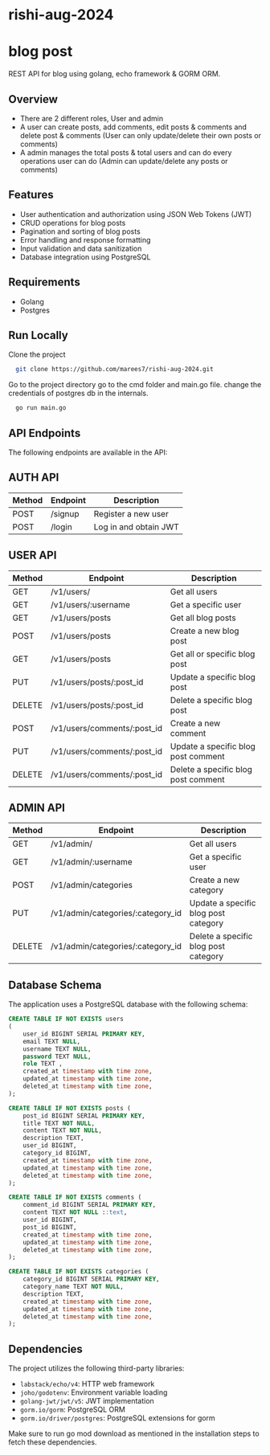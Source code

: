 # rishi-aug-2024

# blog post


REST API for blog using golang, echo framework & GORM ORM.


## Overview
- There are 2 different roles, User and admin
- A user can create posts, add comments, edit posts & comments and delete post & comments (User can only update/delete their own posts or comments)
- A admin manages the total posts & total users and can do every operations user can do (Admin can update/delete any posts or comments)


## Features
- User authentication and authorization using JSON Web Tokens (JWT)
- CRUD operations for blog posts
- Pagination and sorting of blog posts
- Error handling and response formatting
- Input validation and data sanitization
- Database integration using PostgreSQL


## Requirements
- Golang 
- Postgres


## Run Locally

Clone the project

```bash
  git clone https://github.com/marees7/rishi-aug-2024.git
```

Go to the project directory
go to the cmd folder and main.go file.
change the credentials of postgres db in the internals.

```bash
  go run main.go
```


## API Endpoints

The following endpoints are available in the API:

## AUTH API

| Method | 	Endpoint | 	Description |
| ---- | -------- | -------- |
| POST |	/signup	| Register a new user |
| POST |	/login	| Log in and obtain JWT |

## USER API

| Method | 	Endpoint | 	Description |
| ---- | -------- | -------- |
| GET  |	/v1/users/	| Get all users |
| GET  |	/v1/users/:username	| Get a specific user |
| GET  |	/v1/users/posts	| Get all blog posts |
| POST |	/v1/users/posts	| Create a new blog post |
| GET  |	/v1/users/posts	| Get all or specific blog post |
| PUT  |	/v1/users/posts/:post_id	| Update a specific blog post |
| DELETE |	/v1/users/posts/:post_id	| Delete a specific blog post |
| POST |	/v1/users/comments/:post_id	| Create a new comment |
| PUT  |	/v1/users/comments/:post_id	| Update a specific blog post comment |
| DELETE |	/v1/users/comments/:post_id	| Delete a specific blog post comment |

## ADMIN API

| Method | 	Endpoint | 	Description |
| ---- | -------- | -------- |
| GET  |	/v1/admin/	| Get all users |
| GET  |	/v1/admin/:username	| Get a specific user |
| POST |	/v1/admin/categories	| Create a new category |
| PUT  |	/v1/admin/categories/:category_id	| Update a specific blog post category |
| DELETE |	/v1/admin/categories/:category_id	| Delete a specific blog post category |


## Database Schema

The application uses a PostgreSQL database with the following schema:

```sql
CREATE TABLE IF NOT EXISTS users
(
    user_id BIGINT SERIAL PRIMARY KEY,
    email TEXT NULL,
    username TEXT NULL,
    password TEXT NULL,
    role TEXT ,
    created_at timestamp with time zone,
    updated_at timestamp with time zone,
    deleted_at timestamp with time zone,
);

CREATE TABLE IF NOT EXISTS posts (
    post_id BIGINT SERIAL PRIMARY KEY,
    title TEXT NOT NULL,
    content TEXT NOT NULL,
    description TEXT,
    user_id BIGINT,
    category_id BIGINT,
    created_at timestamp with time zone,
    updated_at timestamp with time zone,
    deleted_at timestamp with time zone,
);

CREATE TABLE IF NOT EXISTS comments (
    comment_id BIGINT SERIAL PRIMARY KEY,
    content TEXT NOT NULL ::text,
    user_id BIGINT,
    post_id BIGINT,
    created_at timestamp with time zone,
    updated_at timestamp with time zone,
    deleted_at timestamp with time zone,
);

CREATE TABLE IF NOT EXISTS categories (
    category_id BIGINT SERIAL PRIMARY KEY,
    category_name TEXT NOT NULL,
    description TEXT,
    created_at timestamp with time zone,
    updated_at timestamp with time zone,
    deleted_at timestamp with time zone,
);
```

## Dependencies

The project utilizes the following third-party libraries:

- `labstack/echo/v4`: HTTP web framework
- `joho/godotenv`: Environment variable loading
- `golang-jwt/jwt/v5`: JWT implementation
- `gorm.io/gorm`: PostgreSQL ORM
- `gorm.io/driver/postgres`: PostgreSQL extensions for gorm

Make sure to run go mod download as mentioned in the installation steps to fetch these dependencies.

